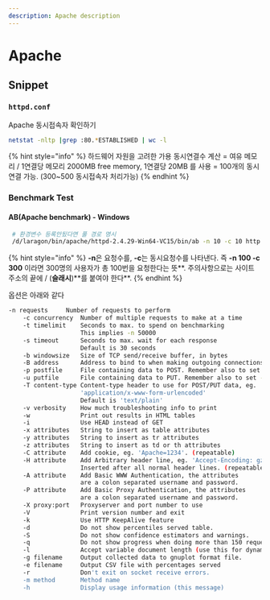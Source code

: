 ```yaml
---
description: Apache description
---
```


# Apache

## Snippet

### `httpd.conf`

Apache 동시접속자 확인하기

```bash
netstat -nltp |grep :80.*ESTABLISHED | wc -l
```

{% hint style="info" %}
하드웨어 자원을 고려한 가용 동시연결수 계산 = 여유 메모리 / 1연결당 메모리 2000MB free memory, 1연결당 20MB 를 사용 = 100개의 동시연결 가능. \(300~500 동시접속자 처리가능\)
{% endhint %}

### Benchmark Test

#### AB\(Apache benchmark\) - Windows

```bash
 # 환경변수 등록안됬다면 풀 경로 명시
 /d/laragon/bin/apache/httpd-2.4.29-Win64-VC15/bin/ab -n 10 -c 10 http://localhost/
```

{% hint style="info" %}
**-n**은 요청수를, **-c**는 동시요청수를 나타낸다. 즉 **-n 100 -c 300** 이라면 300명의 사용자가 총 100번을 요청한다는 뜻**. 주의사항으로는 사이트 주소의 끝에 / \(**슬래시**\)**를 붙여야 한다\*\*.
{% endhint %}

옵션은 아래와 같다

```bash
-n requests     Number of requests to perform
    -c concurrency  Number of multiple requests to make at a time
    -t timelimit    Seconds to max. to spend on benchmarking
                    This implies -n 50000
    -s timeout      Seconds to max. wait for each response
                    Default is 30 seconds
    -b windowsize   Size of TCP send/receive buffer, in bytes
    -B address      Address to bind to when making outgoing connections
    -p postfile     File containing data to POST. Remember also to set -T
    -u putfile      File containing data to PUT. Remember also to set -T
    -T content-type Content-type header to use for POST/PUT data, eg.
                    'application/x-www-form-urlencoded'
                    Default is 'text/plain'
    -v verbosity    How much troubleshooting info to print
    -w              Print out results in HTML tables
    -i              Use HEAD instead of GET
    -x attributes   String to insert as table attributes
    -y attributes   String to insert as tr attributes
    -z attributes   String to insert as td or th attributes
    -C attribute    Add cookie, eg. 'Apache=1234'. (repeatable)
    -H attribute    Add Arbitrary header line, eg. 'Accept-Encoding: gzip'
                    Inserted after all normal header lines. (repeatable)
    -A attribute    Add Basic WWW Authentication, the attributes
                    are a colon separated username and password.
    -P attribute    Add Basic Proxy Authentication, the attributes
                    are a colon separated username and password.
    -X proxy:port   Proxyserver and port number to use
    -V              Print version number and exit
    -k              Use HTTP KeepAlive feature
    -d              Do not show percentiles served table.
    -S              Do not show confidence estimators and warnings.
    -q              Do not show progress when doing more than 150 requests
    -l              Accept variable document length (use this for dynamic pages)
    -g filename     Output collected data to gnuplot format file.
    -e filename     Output CSV file with percentages served
    -r              Don't exit on socket receive errors.
    -m method       Method name
    -h              Display usage information (this message)
```

